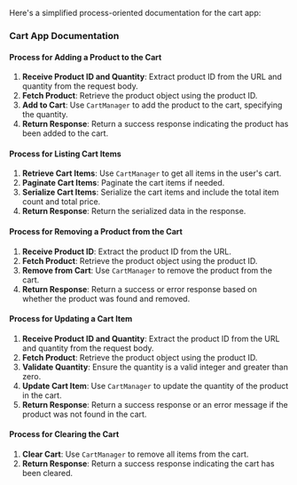 Here's a simplified process-oriented documentation for the cart app:

### Cart App Documentation

#### Process for Adding a Product to the Cart

1. **Receive Product ID and Quantity**: Extract product ID from the URL and quantity from the request body.
2. **Fetch Product**: Retrieve the product object using the product ID.
3. **Add to Cart**: Use `CartManager` to add the product to the cart, specifying the quantity.
4. **Return Response**: Return a success response indicating the product has been added to the cart.

#### Process for Listing Cart Items

1. **Retrieve Cart Items**: Use `CartManager` to get all items in the user's cart.
2. **Paginate Cart Items**: Paginate the cart items if needed.
3. **Serialize Cart Items**: Serialize the cart items and include the total item count and total price.
4. **Return Response**: Return the serialized data in the response.

#### Process for Removing a Product from the Cart

1. **Receive Product ID**: Extract the product ID from the URL.
2. **Fetch Product**: Retrieve the product object using the product ID.
3. **Remove from Cart**: Use `CartManager` to remove the product from the cart.
4. **Return Response**: Return a success or error response based on whether the product was found and removed.

#### Process for Updating a Cart Item

1. **Receive Product ID and Quantity**: Extract the product ID from the URL and quantity from the request body.
2. **Fetch Product**: Retrieve the product object using the product ID.
3. **Validate Quantity**: Ensure the quantity is a valid integer and greater than zero.
4. **Update Cart Item**: Use `CartManager` to update the quantity of the product in the cart.
5. **Return Response**: Return a success response or an error message if the product was not found in the cart.

#### Process for Clearing the Cart

1. **Clear Cart**: Use `CartManager` to remove all items from the cart.
2. **Return Response**: Return a success response indicating the cart has been cleared.
